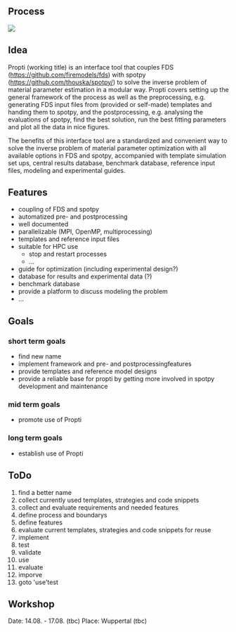 ## Process

![](propto.svg)

## Idea

Propti (working title) is an interface tool that couples FDS (https://github.com/firemodels/fds) with spotpy (https://github.com/thouska/spotpy/) to solve the inverse problem of material parameter estimation in a modular way. Propti covers setting up the general framework of the process as well as the preprocessing, e.g. generating FDS input files from (provided or self-made) templates and handing them to spotpy, and the postprocessing, e.g. analysing the evaluations of spotpy, find the best solution, run the best fitting parameters and plot all the data in nice figures.

The benefits of this interface tool are a standardized and convenient way to solve the inverse problem of material parameter optimization with all available options in FDS and spotpy, accompanied with template simulation set ups, central results database, benchmark database, reference input files, modeling and experimental guides.

## Features

- coupling of FDS and spotpy
- automatized pre- and postprocessing
- well documented
- parallelizable (MPI, OpenMP, multiprocessing)
- templates and reference input files
- suitable for HPC use
    - stop and restart processes
    - ...
- guide for optimization (including experimental design?)
- database for results and experimental data (?)
- benchmark database
- provide a platform to discuss modeling the problem
- ...

## Goals

### short term goals

- find new name
- implement framework and pre- and postprocessingfeatures
- provide templates and reference model designs
- provide a reliable base for propti by getting more involved in spotpy development and maintenance

### mid term goals

- promote use of Propti

### long term goals

- establish use of Propti

## ToDo

1. find a better name
2. collect currently used templates, strategies and code snippets
3. collect and evaluate requirements and needed features
4. define process and boundarys
6. define features
6. evaluate current templates, strategies and code snippets for reuse
6. implement
7. test
8. validate
8. use
9. evaluate
10. imporve
11. goto 'use'test

## Workshop

Date: 14.08. - 17.08. (tbc)
Place: Wuppertal (tbc)
